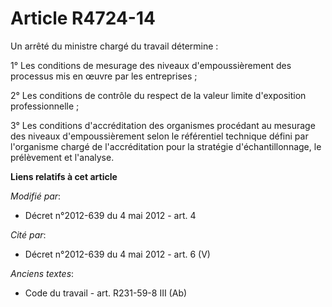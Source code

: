 # Article R4724-14

Un arrêté du ministre chargé du travail détermine :

1° Les conditions de mesurage des niveaux d'empoussièrement des processus mis en œuvre par les entreprises ;

2° Les conditions de contrôle du respect de la valeur limite d'exposition professionnelle ;

3° Les conditions d'accréditation des organismes procédant au mesurage des niveaux d'empoussièrement selon le référentiel
technique défini par l'organisme chargé de l'accréditation pour la stratégie d'échantillonnage, le prélèvement et l'analyse.

**Liens relatifs à cet article**

_Modifié par_:

  - Décret n°2012-639 du 4 mai 2012 - art. 4

_Cité par_:

  - Décret n°2012-639 du 4 mai 2012 - art. 6 (V)

_Anciens textes_:

  - Code du travail - art. R231-59-8 III (Ab)
